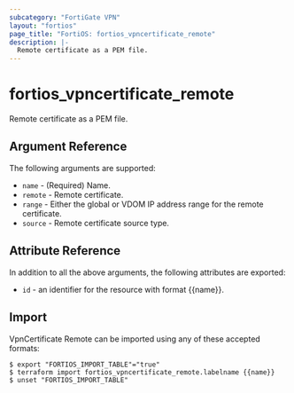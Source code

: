 ```yaml
---
subcategory: "FortiGate VPN"
layout: "fortios"
page_title: "FortiOS: fortios_vpncertificate_remote"
description: |-
  Remote certificate as a PEM file.
---
```


# fortios_vpncertificate_remote
Remote certificate as a PEM file.

## Argument Reference

The following arguments are supported:

* `name` - (Required) Name.
* `remote` - Remote certificate.
* `range` - Either the global or VDOM IP address range for the remote certificate.
* `source` - Remote certificate source type.


## Attribute Reference

In addition to all the above arguments, the following attributes are exported:
* `id` - an identifier for the resource with format {{name}}.

## Import

VpnCertificate Remote can be imported using any of these accepted formats:
```
$ export "FORTIOS_IMPORT_TABLE"="true"
$ terraform import fortios_vpncertificate_remote.labelname {{name}}
$ unset "FORTIOS_IMPORT_TABLE"
```
